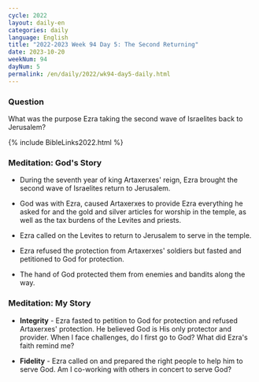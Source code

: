 ```yaml
---
cycle: 2022
layout: daily-en
categories: daily
language: English
title: "2022-2023 Week 94 Day 5: The Second Returning"
date: 2023-10-20
weekNum: 94
dayNum: 5
permalink: /en/daily/2022/wk94-day5-daily.html
---
```


### Question     
What was the purpose Ezra taking the second wave of Israelites back to Jerusalem?


{% include BibleLinks2022.html %}

### Meditation: God's Story   
+ During the seventh year of king Artaxerxes' reign, Ezra brought the second wave of Israelites return to Jerusalem. 

+ God was with Ezra, caused Artaxerxes to provide Ezra everything he asked for and the gold and silver articles for worship in the temple, as well as the tax burdens of the Levites and priests. 

+ Ezra called on the Levites to return to Jerusalem to serve in the temple. 

+ Ezra refused the protection from Artaxerxes' soldiers but fasted and petitioned to God for protection. 

+ The hand of God protected them from enemies and bandits along the way. 

### Meditation: My Story   
+ **Integrity** - Ezra fasted to petition to God for protection and refused Artaxerxes' protection. He believed God is His only protector and provider. When I face challenges, do I first go to God? What did Ezra's faith remind me? 

+ **Fidelity** - Ezra called on and prepared the right people to help him to serve God. Am I co-working with others in concert to serve God? 
